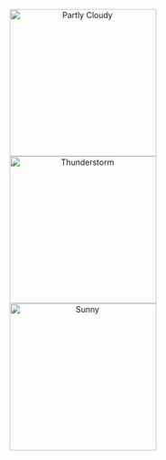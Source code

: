 <p align="center">
  <img src="MeteoBloom/docs/screen1.png" alt="Partly Cloudy" width="260">
  <img src="MeteoBloom/docs/screen2.png" alt="Thunderstorm" width="260">
  <img src="MeteoBloom/docs/screen3.png" alt="Sunny" width="260">
</p>
